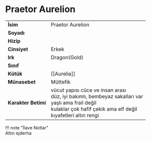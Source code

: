 # Praetor Aurelion   
|  |  |  
|---|---|  
| **İsim** | Praetor Aurelion |  
| **Soyadı** |  |  
| **Hizip** |  |  
| **Cinsiyet** | Erkek |  
| **Irk** | Dragon(Gold) |  
| **Sınıf** |  |  
| **Kütük** | [[Aurelia]] |  
| **Münasebet** | Müttefik |  
| **Karakter Betimi** | vücut yapısı cüce ve insan arası<br>düz, iyi bakımlı, bembeyaz sakalları var<br>yaşlı ama frail değil<br>kulaklar çok hafif çekik ama elf değil<br>kıyafetleri altın rengi |  
  
  
!!! note "İlave Notlar"  
	Altın ejderha  
